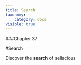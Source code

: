 ```yaml
---
title: Search
taxonomy:
    category: docs
visible: true
---
```


###Chapter 37

#Search

Discover the **search** of sellacious 